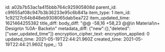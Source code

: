 id: a02b7b53ac1a415bbb764c925905808d
parent_id: c9f655af08c947b3b36233e95c6b841a
item_type: 1
item_id: 1c92127c64b848eb9308065dab5ea722
item_updated_time: 1621464255382
title_diff: 
body_diff: "@@ -58,16 +58,23 @@\\n Material\\n+ Design\\n %0A- Backe\\n"
metadata_diff: {"new":{},"deleted":["user_updated_time"]}
encryption_cipher_text: 
encryption_applied: 0
updated_time: 2021-05-19T22:44:21.960Z
created_time: 2021-05-19T22:44:21.960Z
type_: 13